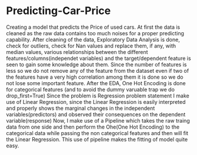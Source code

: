 # Predicting-Car-Price
Creating a model that predicts the Price of used cars.
At first the data is cleaned as the raw data contains too much noises for a proper predicting capability.
After cleaning of the data, Exploratory Data Analysis is done, check for outliers, check for Nan values and replace them, if any, with median values, various relationships between the different features/columns(independet variables) and the target/dependent feature is seen to gain some knowledge about them.
Since the number of features is less so we do not remove any of the feature from the dataset even if two of the features have a very high correlation among them it is done so we do not lose some important feature.
After the EDA, One Hot Encoding is done for categorical features (and to avoid the dummy varuable trap we do drop_first=True) 
Since the problem is Regression problem statement I make use of Linear Regression, since the Linear Regression is easily interpreted and properly shows the marginal changes in the independent variables(predictors) and observed their consequences on the dependent variable(response)
Now, I make use of a Pipeline which takes the raw traing data from one side and then perform the Ohe(One Hot Encoding) to the categorical data while passing the non categorical features and then will fit the Linear Regression. This use of pipeline makes the fitting of model quite easy.
